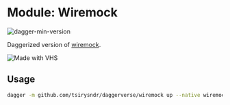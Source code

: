 # Module: Wiremock

![dagger-min-version](https://img.shields.io/badge/dagger%20version-v0.9.7-green)

Daggerized version of [wiremock](https://wiremock.org/).

![Made with VHS](https://vhs.charm.sh/vhs-6BTjj33l03wujRrlsQjCpt.gif)


## Usage

```sh
dagger -m github.com/tsirysndr/daggerverse/wiremock up --native wiremock --mappings ./mappings
```
